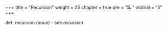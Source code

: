 +++
title = "Recursion"
weight = 25
chapter = true
pre = "<b>5.  </b>"
ordinal = "5"
+++

def: recursion (noun) - see _recursion_
